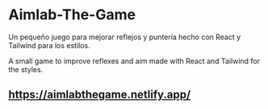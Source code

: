 # Aimlab-The-Game

Un pequeño juego para mejorar reflejos y puntería hecho con React y Tailwind para los estilos.

A small game to improve reflexes and aim made with React and Tailwind for the styles.

## https://aimlabthegame.netlify.app/